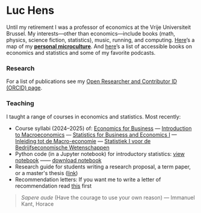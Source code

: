 # Luc Hens

Until my retirement I was a professor of economics at the Vrije Universiteit Brussel.  My interests—other than economics—include books (math, physics, science fiction, statistics), music, running, and computing.   [Here](about_me.html)’s a map of my **[personal microculture](about_me.html)**. And [here](book_recommendations.html)’s a list of accessible books on economics and statistics and some of my favorite podcasts.

### Research 
For a list of publications see my [Open Researcher and Contributor ID  (ORCID) page](https://orcid.org/0000-0003-4881-9317). 
 
### Teaching
I taught a range of courses in economics and statistics. Most recently:
* Course syllabi (2024&ndash;2025) of:
 [Economics for Business](economics_for_business_syllabus_2024_2025.pdf) &mdash; [Introduction to Macroeconomics](introduction_to_macroeconomics_syllabus_2024_2025.pdf) &mdash; [Statistics for Business and Economics I](statistics_i_syllabus_2024_2025.pdf) &mdash; [Inleiding tot de Macro-economie](inleiding_tot_de_macro_economie_studiewijzer_2024_2025.pdf) &mdash; [Statistiek I voor de Bedrijfseconomische Wetenschappen](statistiek_i_studiewijzer_2024_2025.pdf)
 * Python code (in a Jupyter notebook) for introductory statistics: [view notebook](https://nbviewer.org/github/luc-hens/luc-hens.github.io/blob/main/statistics_i_using_python.ipynb#)  &mdash;&mdash; [download notebook](statistics_i_using_python.ipynb)
 * Research guide for students writing a research proposal, a term paper, or a master's thesis ([link](guide.html))
 * Recommendation letters: If you want me to write a letter of recommendation read [this](recommendation.html) first 


> *Sapere aude* (Have the courage to use your own reason) &mdash; Immanuel Kant, Horace